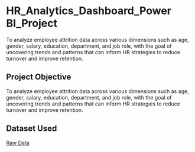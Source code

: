 # HR_Analytics_Dashboard_Power BI_Project
To analyze employee attrition data across various dimensions such as age, gender, salary, education, department, and job role, with the goal of uncovering trends and patterns that can inform HR strategies to reduce turnover and improve retention.

## Project Objective
To analyze employee attrition data across various dimensions such as age, gender, salary, education, department, and job role, with the goal of uncovering trends and patterns that can inform HR strategies to reduce turnover and improve retention.

## Dataset Used
<a href="https://github.com/yug0537/HR-Analytics-Dashboard-Power-BI-Project-/blob/main/HR_Analytics.csv">Raw Data<a/>

